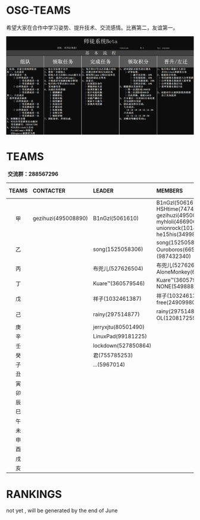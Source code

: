 # OSG-TEAMS
希望大家在合作中学习姿势、提升技术、交流感情。比赛第二，友谊第一。

![师徒系统Beta](pic/teams.jpg)

# TEAMS

  **交流群：288567296**

|TEAMS|CONTACTER|LEADER|MEMBERS|MONTHLY THEME|
|:-:|:-|:-|:-|:-|
|甲| gezihuzi(495008890) | B1nGzl(5061610)|B1nGzl(5061610) Norman(9703797) HSHtime(747423692) gezihuzi(495008890) myhloli(466906969) unionrock(1014564010) he15his(349983741)        |not yet|
|乙|     |song(1525058306)|song(1525058306) Ouroboros(66527780) 夏天吃雪糕(987432340)||
|丙|     | 布兜儿(527626504)|布兜儿(527626504) 舜生(2035153354) AloneMonkey(627166433)||
|丁|    |Kuare™(360579546)|Kuare™(360579546) lmRed(896257532) NONE(549888803)  |   |
|戊|    |祥子(1032461387)|祥子(1032461387) 明哥(751354972) free(249099804) |   |
|己|    |rainy(297514877) |rainy(297514877) 拟人(75345771)  白水OL(1208172599)  |   |
|庚|     |jerryxjtu(80501490) | | |
|辛|     |LinuxPad(99181225)|     | |
|壬|     |lockdown(527850864) |      |   |
|癸|     |君(755785253)      |            |         |
|子|  |...(5967014)|  |   |
|丑|||||
|寅|||||
|卯|||||
|辰|||||
|巳|||||
|午|||||
|未|||||
|申|||||
|酉|||||
|戌|||||
|亥|||||

# RANKINGS

not yet , will be generated by the end of June 
